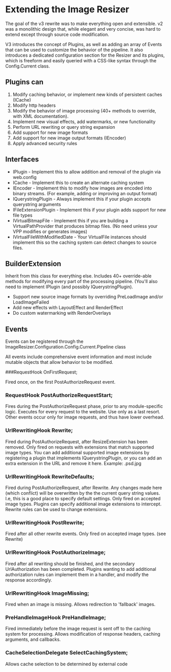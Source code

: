 # Extending the Image Resizer

The goal of the v3 rewrite was to make everything open and extensible. v2 was a monolithic design that, while elegant and very concise, was hard to extend except through source code modification.

V3 introduces the concept of Plugins, as well as adding an array of Events that can be used to customize the behavior of the pipeline.
It also introduces a dedicated configuration section for the Resizer and its plugins, which is freeform and easily queried with a CSS-like syntax through the Config.Current class.

## Plugins can


1.  Modify caching behavior, or implement new kinds of persistent caches (ICache)
2.  Modify http headers
3.  Modify the behavior of image processing (40+ methods to override, with XML documentation).
4.  Implement new visual effects, add watermarks, or new functionality
5.  Perform URL rewriting or query string expansion
6.  Add support for new image formats
7.  Add support for new image output formats (IEncoder)
8.  Apply advanced security rules


## Interfaces

* IPlugin - Implement this to allow addition and removal of the plugin via web.config
* ICache - Implement this to create an alternate caching system
* IEncoder - Implement this to modify how images are encoded into binary streams. (For example, adding or improving an output format)
* IQuerystringPlugin - Always implement this if your plugin accepts querystring arguments
* IFileExtensionPlugin - Implement this if your plugin adds support for new file types
* IVirtualBitmapFile - Implement this if you are building a VirtualPathProvider that produces bitmap files. (No need unless your VPP modifies or generates images)
* IVirtualFileWithModifiedDate - Your VirtualFile instances should implement this so the caching system can detect changes to source files.

## BuilderExtension

Inherit from this class for everything else. Includes 40+ override-able methods for modifying every part of the processing pipeline.
(You'll also need to implement IPlugin (and possibly IQuerystringPlugin).

* Support new source image formats by overriding PreLoadImage and/or LoadImageFailed
* Add new effects with LayoutEffect and RenderEffect
* Do custom watermarking with RenderOverlays



## Events

Events can be registered through the ImageResizer.Configuration.Config.Current.Pipeline class

All events include comprehensive event information and most include mutable objects that allow behavior to be modified.

###RequestHook OnFirstRequest;

Fired once, on the first PostAuthorizeRequest event.

### RequestHook PostAuthorizeRequestStart;

Fires during the PostAuthorizeRequest phase, prior to any module-specific logic.
Executes for every request to the website. Use only as a last resort. Other events occur only for image requests, and thus have lower overhead.

### UrlRewritingHook Rewrite;

Fired during PostAuthorizeRequest, after ResizeExtension has been removed.
Only fired on requests with extensions that match supported image types. 
You can add additional supported image extensions by registering a plugin that implements IQuerystringPlugin, or you can add an 
extra extension in the URL and remove it here. Example: .psd.jpg</para>

### UrlRewritingHook RewriteDefaults;

Fired during PostAuthorizeRequest, after Rewrite.
Any changes made here (which conflict) will be overwritten by the the current query string values. I.e, this is a good place to specify default settings.
Only fired on accepted image types. Plugins can specify additional image extensions to intercept. Rewrite rules can be used to change extensions.

### UrlRewritingHook PostRewrite;

Fired after all other rewrite events.
Only fired on accepted image types. (see Rewrite)

### UrlRewritingHook PostAuthorizeImage;

Fired after all rewriting should be finished, and the secondary UrlAuthorization has been completed. Plugins wanting to add additional authorization rules can implement them in a handler,
and modify the response accordingly.

### UrlRewritingHook ImageMissing;

Fired when an image is missing. Allows redirection to 'fallback' images.

### PreHandleImageHook PreHandleImage;

Fired immediately before the image request is sent off to the caching system for processing.
Allows modification of response headers, caching arguments, and callbacks.

### CacheSelectionDelegate SelectCachingSystem;

Allows cache selection to be determined by external code
